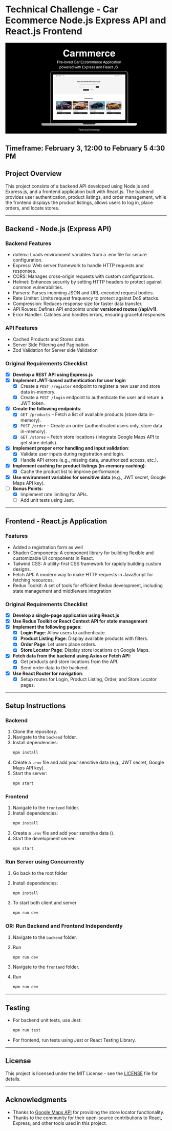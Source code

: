 # Technical Challenge - Car Ecommerce Node.js Express API and React.js Frontend

![Alt text](https://github.com/davidpattaguan/gsquared-ecommerce/blob/main/product-screenshots/carmmerce.png?raw=true)

## Timeframe: February 3, 12:00 to February 5 4:30 PM

## Project Overview

This project consists of a backend API developed using Node.js and Express.js, and a frontend application built with React.js. The backend provides user authentication, product listings, and order management, while the frontend displays the product listings, allows users to log in, place orders, and locate stores.

---

## Backend - Node.js (Express API)

### Backend Features

- dotenv: Loads environment variables from a .env file for secure configuration.
- Express: Web server framework to handle HTTP requests and responses.
- CORS: Manages cross-origin requests with custom configurations.
- Helmet: Enhances security by setting HTTP headers to protect against common vulnerabilities.
- Parsers: Parses incoming JSON and URL-encoded request bodies.
- Rate Limiter: Limits request frequency to protect against DoS attacks.
- Compression: Reduces response size for faster data transfer.
- API Routes: Defines API endpoints under **versioned routes (/api/v1)**.
- Error Handler: Catches and handles errors, ensuring graceful responses

### API Features

- Cached Products and Stores data
- Server Side Filtering and Pagination
- Zod Validation for Server side Validation

### Original Requirements Checklist

- [x] **Develop a REST API using Express.js**
- [x] **Implement JWT-based authentication for user login**
  - [x] Create a `POST /register` endpoint to register a new user and store data in-memory.
  - [x] Create a `POST /login` endpoint to authenticate the user and return a JWT token.
- [x] **Create the following endpoints**:
  - [x] `GET /products` – Fetch a list of available products (store data in-memory).
  - [x] `POST /order` – Create an order (authenticated users only, store data in-memory).
  - [x] `GET /stores` – Fetch store locations (integrate Google Maps API to get store details).
- [x] **Implement proper error handling and input validation**:
  - [x] Validate user inputs during registration and login.
  - [x] Handle API errors (e.g., missing data, unauthorized access, etc.).
- [x] **Implement caching for product listings (in-memory caching)**:
  - [x] Cache the product list to improve performance.
- [x] **Use environment variables for sensitive data** (e.g., JWT secret, Google Maps API key).
- [ ] **Bonus Points**:
  - [x] Implement rate limiting for APIs.
  - [ ] Add unit tests using Jest.

---

## Frontend - React.js Application

### Features

- Added a registration form as well
- Shadcn Components: A component library for building flexible and customizable UI components in React.
- Tailwind CSS: A utility-first CSS framework for rapidly building custom designs.
- Fetch API: A modern way to make HTTP requests in JavaScript for fetching resources.
- Redux Toolkit: A set of tools for efficient Redux development, including state management and middleware integration

### Original Requirements Checklist

- [x] **Develop a single-page application using React.js**
- [x] **Use Redux Toolkit or React Context API for state management**
- [x] **Implement the following pages**:
  - [x] **Login Page**: Allow users to authenticate.
  - [x] **Product Listing Page**: Display available products with filters.
  - [x] **Order Page**: Let users place orders.
  - [x] **Store Locator Page**: Display store locations on Google Maps.
- [x] **Fetch data from the backend using Axios or Fetch API**:
  - [x] Get products and store locations from the API.
  - [x] Send order data to the backend.
- [x] **Use React Router for navigation**:
  - [x] Setup routes for Login, Product Listing, Order, and Store Locator pages.

---

## Setup Instructions

### Backend

1. Clone the repository.
2. Navigate to the `backend` folder.
3. Install dependencies:
   ```bash
   npm install
   ```
4. Create a `.env` file and add your sensitive data (e.g., JWT secret, Google Maps API key).
5. Start the server:
   ```bash
   npm start
   ```

### Frontend

1. Navigate to the `frontend` folder.
2. Install dependencies:
   ```bash
   npm install
   ```
3. Create a `.env` file and add your sensitive data ().
4. Start the development server:
   ```bash
   npm start
   ```

### Run Server using Concurrently

1. Go back to the root folder
2. Install dependencies:
   ```bash
   npm install
   ```
3. To start both client and server

   ```bash
   npm run dev
   ```

### OR: Run Backend and Frontend Independently

1. Navigate to the `backend` folder.
2. Run

   ```bash
   npm run dev
   ```

3. Navigate to the `frontend` folder.
4. Run

   ```bash
   npm run dev
   ```

---

## Testing

- For backend unit tests, use Jest:
  ```bash
  npm run test
  ```
- For frontend, run tests using Jest or React Testing Library.

---

## License

This project is licensed under the MIT License - see the [LICENSE](LICENSE) file for details.

---

## Acknowledgments

- Thanks to [Google Maps API](https://developers.google.com/maps) for providing the store locator functionality.
- Thanks to the community for their open-source contributions to React, Express, and other tools used in this project.
